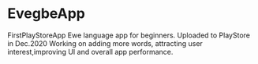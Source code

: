 # EvegbeApp
FirstPlayStoreApp
Ewe language app for beginners. Uploaded to PlayStore in Dec.2020
Working on adding more words, attracting user interest,improving UI and overall app performance.
